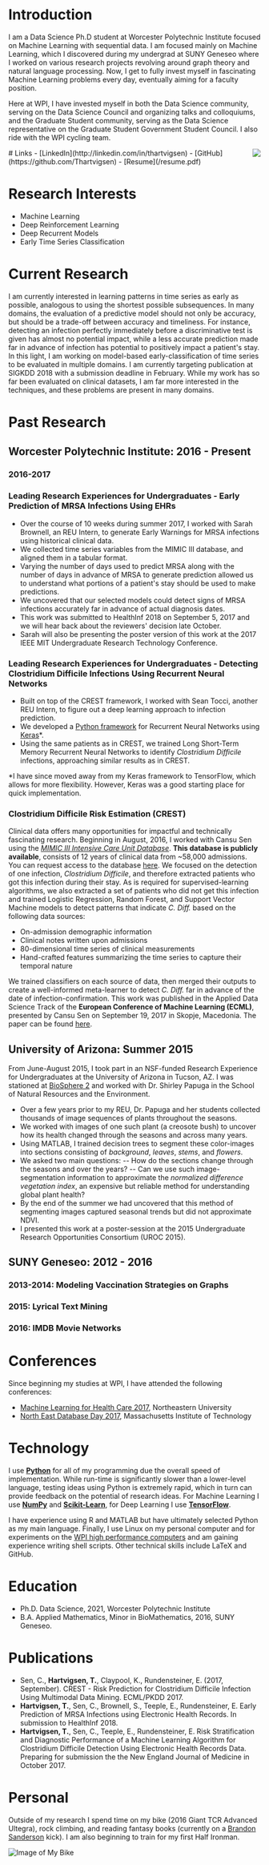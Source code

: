 # Introduction

I am a Data Science Ph.D student at Worcester Polytechnic Institute focused on Machine Learning with sequential data. I am focused mainly on Machine Learning, which I discovered during my undergrad at SUNY Geneseo where I worked on various research projects revolving around graph theory and natural language processing. Now, I get to fully invest myself in fascinating Machine Learning problems every day, eventually aiming for a faculty position. 

Here at WPI, I have invested myself in both the Data Science community, serving on the Data Science Council and organizing talks and colloquiums, and the Graduate Student community, serving as the Data Science representative on the Graduate Student Government Student Council. I also ride with the WPI cycling team.


<img style="float: right;" src="/profile.png">
# Links
- [LinkedIn](http://linkedin.com/in/thartvigsen)
- [GitHub](https://github.com/Thartvigsen)
- [Resume](/resume.pdf)

# Research Interests

- Machine Learning
- Deep Reinforcement Learning
- Deep Recurrent Models
- Early Time Series Classification

# Current Research

I am currently interested in learning patterns in time series as early as possible, analogous to using the shortest possible subsequences. In many domains, the evaluation of a predictive model should not only be accuracy, but should be a trade-off between accuracy and timeliness. For instance, detecting an infection perfectly immediately before a discriminative test is given has almost no potential impact, while a less accurate prediction made far in advance of infection has potential to positively impact a patient's stay. In this light, I am working on model-based early-classification of time series to be evaluated in multiple domains. I am currently targeting publication at SIGKDD 2018 with a submission deadline in February. While my work has so far been evaluated on clinical datasets, I am far more interested in the techniques, and these problems are present in many domains. 

# Past Research
## Worcester Polytechnic Institute: 2016 - Present

### 2016-2017

### Leading Research Experiences for Undergraduates - Early Prediction of MRSA Infections Using EHRs

- Over the course of 10 weeks during summer 2017, I worked with Sarah Brownell, an REU Intern, to generate Early Warnings for MRSA infections using historical clinical data.
- We collected time series variables from the MIMIC III database, and aligned them in a tabular format.
- Varying the number of days used to predict MRSA along with the number of days in advance of MRSA to generate prediction allowed us to understand what portions of a patient's stay should be used to make predictions.
- We uncovered that our selected models could detect signs of MRSA infections accurately far in advance of actual diagnosis dates.
- This work was submitted to HealthInf 2018 on September 5, 2017 and we will hear back about the reviewers' decision late October.
- Sarah will also be presenting the poster version of this work at the 2017 IEEE MIT Undergraduate Research Technology Conference.

### Leading Research Experiences for Undergraduates - Detecting Clostridium Difficile Infections Using Recurrent Neural Networks

- Built on top of the CREST framework, I worked with Sean Tocci, another REU Intern, to figure out a deep learning approach to infection prediction.
- We developed a [Python framework](https://github.com/Thartvigsen/Keras-LSTM-Experimental-Framework) for Recurrent Neural Networks using [Keras](https://keras.io/)\*.
- Using the same patients as in CREST, we trained Long Short-Term Memory Recurrent Neural Networks to identify *Clostridium Difficile* infections, approaching similar results as in CREST.

\*I have since moved away from my Keras framework to TensorFlow, which allows for more flexibility. However, Keras was a good starting place for quick implementation. 

### Clostridium Difficile Risk Estimation (CREST)
Clinical data offers many opportunities for impactful and technically fascinating research. Beginning in August, 2016, I worked with Cansu Sen using the [*MIMIC III Intensive Care Unit Database*](https://mimic.physionet.org/). **This database is publicly available**, consists of 12 years of clinical data from ~58,000 admissions. You can request access to the database [here](https://mimic.physionet.org/gettingstarted/access/). We focused on the detection of one infection, *Clostridium Difficile*, and therefore extracted patients who got this infection during their stay. As is required for supervised-learning algorithms, we also extracted a set of patients who did not get this infection and trained Logistic Regression, Random Forest, and Support Vector Machine models to detect patterns that indicate *C. Diff.* based on the following data sources:

- On-admission demographic information
- Clinical notes written upon admissions
- 80-dimensional time series of clinical measurements
- Hand-crafted features summarizing the time series to capture their temporal nature

We trained classifiers on each source of data, then merged their outputs to create a well-informed meta-learner to detect *C. Diff.* far in advance of the date of infection-confirmation. This work was published in the Applied Data Science Track of the **European Conference of Machine Learning (ECML)**, presented by Cansu Sen on September 19, 2017 in Skopje, Macedonia. The paper can be found [here](http://ecmlpkdd2017.ijs.si/papers/paperID487.pdf).

## University of Arizona: Summer 2015

From June-August 2015, I took part in an NSF-funded Research Experience for Undergraduates at the University of Arizona in Tucson, AZ. I was stationed at [BioSphere 2](http://biosphere2.org/) and worked with Dr. Shirley Papuga in the School of Natural Resources and the Environment.

- Over a few years prior to my REU, Dr. Papuga and her students collected thousands of image sequences of plants throughout the seasons.
- We worked with images of one such plant (a creosote bush) to uncover how its health changed through the seasons and across many years.
- Using MATLAB, I trained decision trees to segment these color-images into sections consisting of *background*, *leaves*, *stems*, and *flowers*.
- We asked two main questions:
-- How do the sections change through the seasons and over the years?
-- Can we use such image-segmentation information to approximate the *normalized difference vegetation index*, an expensive but reliable method for understanding global plant health?
- By the end of the summer we had uncovered that this method of segmenting images captured seasonal trends but did not approximate NDVI.
- I presented this work at a poster-session at the 2015 Undergraduate Research Opportunities Consortium (UROC 2015).

## SUNY Geneseo: 2012 - 2016

### 2013-2014: Modeling Vaccination Strategies on Graphs

### 2015: Lyrical Text Mining

### 2016: IMDB Movie Networks

# Conferences 

Since beginning my studies at WPI, I have attended the following conferences:

- [Machine Learning for Health Care 2017](http://mucmd.org/), Northeastern University
- [North East Database Day 2017](http://mitdbg.github.io/nedbday/2017/), Massachusetts Institute of Technology

# Technology

I use [**Python**](https://www.python.org/) for all of my programming due the overall speed of implementation. While run-time is significantly slower than a lower-level language, testing ideas using Python is extremely rapid, which in turn can provide feedback on the potential of research ideas. For Machine Learning I use [**NumPy**](http://www.numpy.org/) and [**Scikit-Learn**](http://scikit-learn.org/stable/), for Deep Learning I use [**TensorFlow**](https://www.tensorflow.org/).

I have experience using R and MATLAB but have ultimately selected Python as my main language. Finally, I use Linux on my personal computer and for experiments on the [WPI high performance computers](http://arc.wpi.edu/resources/hardware/hpc-clusters/) and am gaining experience writing shell scripts. Other technical skills include LaTeX and GitHub.

# Education

- Ph.D. Data Science, 2021, Worcester Polytechnic Institute
- B.A. Applied Mathematics, Minor in BioMathematics, 2016, SUNY Geneseo.

# Publications

- Sen, C., **Hartvigsen, T.**, Claypool, K., Rundensteiner, E. (2017, September). CREST - Risk Prediction for Clostridium Difficile Infection Using Multimodal Data Mining. ECML/PKDD 2017.
- **Hartvigsen, T.**, Sen, C., Brownell, S., Teeple, E., Rundensteiner, E. Early Prediction of MRSA Infections using Electronic Health Records. In submission to HealthInf 2018.
- **Hartvigsen, T.**, Sen, C., Teeple, E., Rundensteiner, E. Risk Stratification and Diagnostic Performance of a Machine Learning Algorithm for Clostridium Difficile Detection Using Electronic Health Records Data. Preparing for submission the the New England Journal of Medicine in October 2017.

# Personal
Outside of my research I spend time on my bike (2016 Giant TCR Advanced Ultegra), rock climbing, and reading fantasy books (currently on a [Brandon Sanderson](https://brandonsanderson.com/) kick). I am also beginning to train for my first Half Ironman.

![Image of My Bike](/bike.jpg)
